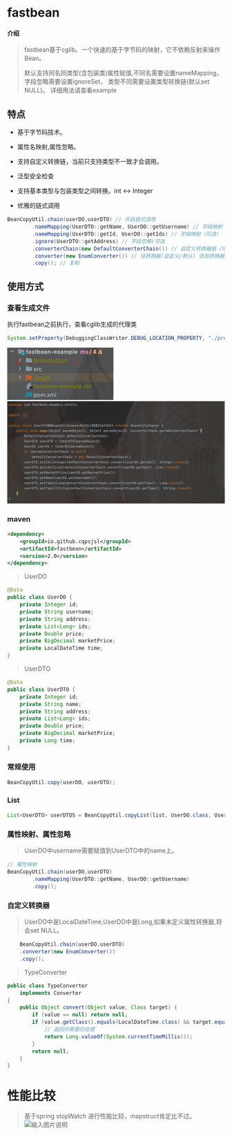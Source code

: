 # fastbean

#### 介绍
> fastbean基于cglib。一个快速的基于字节码的映射，它不依赖反射来操作Bean。
> 
> 默认支持同名同类型(含包装类)属性赋值,不同名需要设置nameMapping，字段忽略需要设置ignoreSet，
> 类型不同需要设置类型转换链(默认set NULL)。
> 详细用法请查看example
## 特点
- 基于字节码技术。
- 属性名映射,属性忽略。

- 支持自定义转换链，当前只支持类型不一致才会调用。
- 泛型安全检查
- 支持基本类型与包装类型之间转换。int <-> Integer
- 优雅的链式调用
```java
BeanCopyUtil.chain(userDO,userDTO) // 开启链式调用
        .nameMapping(UserDTO::getName, UserDO::getUsername) // 字段映射（可选）
        .nameMapping(UserDTO::getId, UserDO::getIds) // 字段映射（可选）
        .ignore(UserDTO::getAddress) // 字段忽略(可选
        .converterChain(new DefaultConverterChain()) // 自定义转换器链（可选）
        .converter(new EnumConverter()) // 往转换器(自定义/默认) 添加转换器 （可选）
        .copy(); // 复制
```
## 使用方式
### 查看生成文件
执行fastbean之前执行，查看cglib生成的代理类
```java
System.setProperty(DebuggingClassWriter.DEBUG_LOCATION_PROPERTY, "./proxyOutput");
```
![img.png](img.png)
![img_1.png](img_1.png)
### maven
```xml
<dependency>
    <groupId>io.github.cqpsjsl</groupId>
    <artifactId>fastbean</artifactId>
    <version>2.0</version>
</dependency>

```
> UserDO

```java
@Data
public class UserDO {
    private Integer id;
    private String username;
    private String address;
    private List<Long> ids;
    private Double price;
    private BigDecimal marketPrice;
    private LocalDateTime time;
}
```
> UserDTO

```java
@Data
public class UserDTO {
    private Integer id;
    private String name;
    private String address;
    private List<Long> ids;
    private Double price;
    private BigDecimal marketPrice;
    private Long time;
}
```
 ### 常规使用
 ```java
BeanCopyUtil.copy(userDO, userDTO);
```
### List
```java
List<UserDTO> userDTOS = BeanCopyUtil.copyList(list, UserDO.class, UserDTO.class);
```
### 属性映射、属性忽略
> UserDO中username需要赋值到UserDTO中的name上。
```java
// 属性映射
BeanCopyUtil.chain(userDO,userDTO)
        .nameMapping(UserDTO::getName, UserDO::getUsername)
        .copy();

```
### 自定义转换器
> UserDO中是LocalDateTime,UserDO中是Long,如果未定义属性转换器,将会set NULL。

```java
    BeanCopyUtil.chain(userDO,userDTO)
    .converter(new EnumConverter())
    .copy();

```
> TypeConverter

```java
public class TypeConverter
    implements Converter
{
    public Object convert(Object value, Class target) {
        if (value == null) return null; 
        if (value.getClass().equals(LocalDateTime.class) && target.equals(Long.class)) {
            // 返回你需要的处理
            return Long.valueOf(System.currentTimeMillis());
        }
        return null;
    }
}
```
# 性能比较
> 基于spring stopWatch 进行性能比较，mapstruct肯定比不过。
![输入图片说明](https://images.gitee.com/uploads/images/2021/1212/235044_f4dd9d77_7650717.png "屏幕截图.png")
